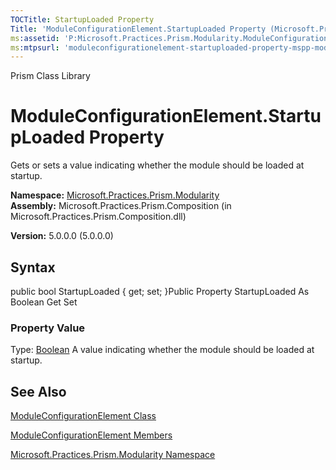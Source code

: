 ```yaml
---
TOCTitle: StartupLoaded Property
Title: 'ModuleConfigurationElement.StartupLoaded Property (Microsoft.Practices.Prism.Modularity)'
ms:assetid: 'P:Microsoft.Practices.Prism.Modularity.ModuleConfigurationElement.StartupLoaded'
ms:mtpsurl: 'moduleconfigurationelement-startuploaded-property-mspp-modularity.md'
---
```


Prism Class Library

ModuleConfigurationElement.StartupLoaded Property
=====================================================

Gets or sets a value indicating whether the module should be loaded at startup.

**Namespace:** [Microsoft.Practices.Prism.Modularity](https://msdn.microsoft.com/library/microsoft.practices.prism.modularity)
**Assembly:** Microsoft.Practices.Prism.Composition (in Microsoft.Practices.Prism.Composition.dll)

**Version:** 5.0.0.0 (5.0.0.0)

## Syntax


public bool StartupLoaded { get; set; }Public Property StartupLoaded As Boolean Get Set
### Property Value

Type: [Boolean](http://msdn.microsoft.com/en-us/library/a28wyd50)
A value indicating whether the module should be loaded at startup.

See Also
--------


[ModuleConfigurationElement Class](https://msdn.microsoft.com/library/microsoft.practices.prism.modularity.moduleconfigurationelement)

[ModuleConfigurationElement Members](https://msdn.microsoft.com/allmembers.t:microsoft.practices.prism.modularity.moduleconfigurationelement)

[Microsoft.Practices.Prism.Modularity Namespace](https://msdn.microsoft.com/library/microsoft.practices.prism.modularity)
